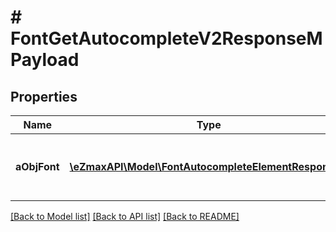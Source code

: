 # # FontGetAutocompleteV2ResponseMPayload

## Properties

Name | Type | Description | Notes
------------ | ------------- | ------------- | -------------
**aObjFont** | [**\eZmaxAPI\Model\FontAutocompleteElementResponse[]**](FontAutocompleteElementResponse.md) | An array of Font autocomplete element response. | [optional]

[[Back to Model list]](../../README.md#models) [[Back to API list]](../../README.md#endpoints) [[Back to README]](../../README.md)
